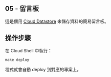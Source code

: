 ## 05 - 留言板

這是個用 [Cloud Datastore](https://cloud.google.com/datastore/) 來儲存資料的簡易留言板。

## 操作步驟

在 Cloud Shell 中執行：

```#!shell
make deploy
```

程式就會自動 deploy 到對應的專案上。
